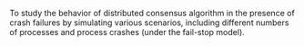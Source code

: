 <!-- ### Aim of the experiment -->

To study the behavior of distributed consensus algorithm in the presence of crash failures by simulating various scenarios, including different numbers of processes and process crashes (under the fail-stop model).
